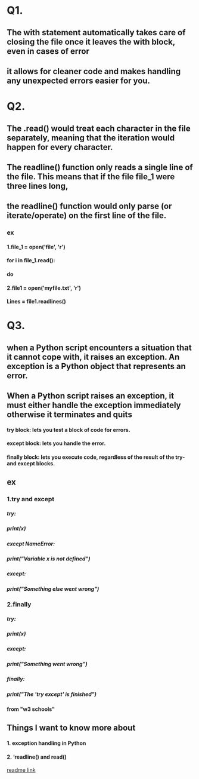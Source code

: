 # Q1.
## The with statement automatically takes care of closing the file once it leaves the with block, even in cases of error
## it allows for cleaner code and makes handling any unexpected errors easier for you.
# Q2.
## The .read() would treat each character in the file separately, meaning that the iteration would happen for every character.
## The readline() function only reads a single line of the file. This means that if the file file_1 were three lines long,
## the readline() function would only parse (or iterate/operate) on the first line of the file.
### ex
#### 1.file_1 = open('file', 'r')
#### for i in file_1.read():
#### do
#### 2.file1 = open('myfile.txt', 'r')
#### Lines = file1.readlines()
# Q3.
## when a Python script encounters a situation that it cannot cope with, it raises an exception. An exception is a Python object that represents an error.
## When a Python script raises an exception, it must either handle the exception immediately otherwise it terminates and quits
#### try block: lets you test a block of code for errors.
#### except block: lets you handle the error.
#### finally block: lets you execute code, regardless of the result of the try- and except blocks.
## ex 
### 1.try and except
##### try:
#####   print(x)
##### except NameError:
#####   print("Variable x is not defined")
##### except:
#####   print("Something else went wrong")
### 2.finally
##### try:
#####   print(x)
##### except:
#####   print("Something went wrong")
##### finally:
#####   print("The 'try except' is finished")
 #### from "w3 schools"
 ## Things I want to know more about
#### 1. exception handling in Python
#### 2. ‘readline() and read()
[readme link](https://github.com/Ahmadlotfyfalah1998/reading-notes/blob/main/read-class03.md)

